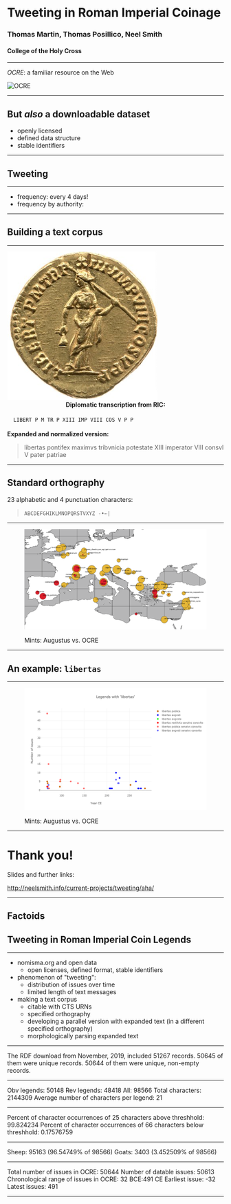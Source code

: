 
# Tweeting in Roman Imperial Coinage

### Thomas Martin, Thomas Posillico, Neel Smith

#### College of the Holy Cross


---

*OCRE*: a familiar resource on the Web

![OCRE](http://shot.holycross.edu/aha/imgs/ocre-logo.png)

---

## But *also* a downloadable dataset

- openly licensed
- defined data structure
- stable identifiers



---

## Tweeting


---

- frequency:  every 4 days!
- frequency by authority:

---

## Building a text corpus



---


<div class="grid">
  <div class="row">
<img src="../static/imgs/libertas-ric3.comm.171-scaled.png" alt="RIC 3, Commodus 171"/>
  </div>
  <div class="row">
  <center>
  <strong>Diplomatic transcription from RIC:</strong></center>
  <code>
  LIBERT P M TR P XIII IMP VIII COS V P P
  </code>
  </div>
<div class="row">
 <strong>Expanded and normalized version:</strong>

<blockquote>
  libertas pontifex maximvs tribvnicia potestate XIII imperator VIII consvl V pater patriae
  </blockquote>
  </div>
</div>



---


## Standard orthography

23 alphabetic and 4 punctuation characters:

> `ABCDEFGHIKLMNOPQRSTVXYZ -•←|`



---

<figure class="alignright">
<img src="../static/imgs/augustus-vs-ocre.png" alt="Mints of Augustus"/>
<figcaption>
  <p>Mints: Augustus vs. OCRE</p>
</figcaption>
</figure>


---

## An example: `libertas`

---

<figure class="alignright">
<img src="../static/imgs/libertas-by-legend-and-date.png" alt="Mints of Augustus"/>
<figcaption>
  <p>Mints: Augustus vs. OCRE</p>
</figcaption>
</figure>


---

# Thank you!

<p>
Slides and further links:
</p>

<http://neelsmith.info/current-projects/tweeting/aha/>

---

## Factoids


## Tweeting in Roman Imperial Coin Legends

----


- nomisma.org and open data
    - open licenses, defined format, stable identifiers
- phenomenon of "tweeting":
    - distribution of issues over time
    - limited length of text messages
- making a text corpus
    - citable with CTS URNs
    - specified orthography
    -  developing a parallel version with expanded text (in a different specified orthography)
    - morphologically parsing expanded text


---

The RDF download from November, 2019, included 51267 records. 50645 of them were unique records. 50644 of them were unique, non-empty records.

---


Obv legends: 50148
Rev legends: 48418
All: 98566
Total characters: 2144309
Average number of characters per legend: 21

---

Percent of character occurrences of 25 characters above threshhold: 99.824234
Percent of character occurrences of 66 characters below threshhold: 0.17576759

---


Sheep: 95163 (96.54749% of 98566)
Goats: 3403 (3.452509% of 98566)

---

Total number of issues in OCRE: 50644
Number of datable issues: 50613
Chronological range of issues in OCRE: 32 BCE:491 CE
Earliest issue: -32
Latest issues: 491

---
